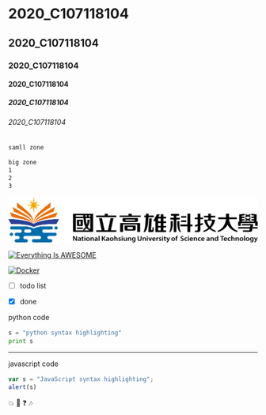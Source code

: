 # 2020_C107118104
## 2020_C107118104
### 2020_C107118104
#### 2020_C107118104
##### 2020_C107118104
###### 2020_C107118104

`samll zone`

```
big zone
1
2
3
```

![NKUST](nkust.png "NKUST")


[![Everything Is AWESOME](https://img.youtube.com/vi/StTqXEQ2l-Y/0.jpg)](https://www.youtube.com/watch?v=StTqXEQ2l-Y "Everything Is AWESOME")

[![Docker](https://img.youtube.com/vi/sSm2dRarhPo/0.jpg)](https://www.youtube.com/watch?v=sSm2dRarhPo)



- [ ] todo list
- [X] done


python code
```python
s = "python syntax highlighting"
print s
```
---
javascript code
```javascript
var s = "JavaScript syntax highlighting";
alert(s)
```

:boom:
:dizzy:
:question:
:notes:
